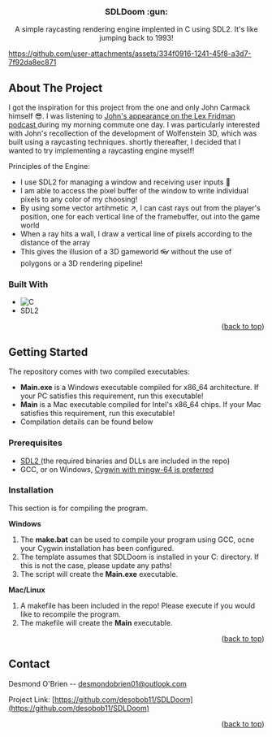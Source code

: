 
<a id="readme-top"></a>





<br />
<div align="center">
  <a href="https://github.com/desobob11/SDLDoom">
  </a>

  <h3 align="center">SDLDoom :gun:</h3>

  <p align="center">
    A simple raycasting rendering engine implented in C using SDL2. It's like jumping back to 1993!
  </p>
</div>




https://github.com/user-attachments/assets/334f0916-1241-45f8-a3d7-7f92da8ec871




## About The Project

I got the inspiration for this project from the one and only John Carmack himself :sunglasses:. I was listening to <a href="https://www.youtube.com/watch?v=I845O57ZSy4">John's appearance on the Lex Fridman podcast </a> during my morning commute one day. I was particularly interested with John's recollection of the development of Wolfenstein 3D, which was built using a raycasting techniques. shortly thereafter, I decided that I wanted to try implementing a raycasting engine myself!

Principles of the Engine:
* I use SDL2 for managing a window and receiving user inputs :raising_hand:
* I am able to access the pixel buffer of the window to write individual pixels to any color of my choosing!
* By using some vector artihmetic :arrow_upper_right:, I can cast rays out from the player's position, one for each vertical line of the framebuffer, out into the game world
* When a ray hits a wall, I draw a vertical line of pixels according to the distance of the array
* This gives the illusion of a 3D gameworld :eyeglasses: without the use of polygons or a 3D rendering pipeline!

### Built With

* ![C](https://img.shields.io/badge/c-%2300599C.svg?style=for-the-badge&logo=c&logoColor=white)
* SDL2

<p align="right">(<a href="#readme-top">back to top</a>)</p>




## Getting Started

The repository comes with two compiled executables:
* **Main.exe** is a Windows executable compiled for x86_64 architecture. If your PC satisfies this requirement, run this executable!
* **Main** is a Mac executable compiled for Intel's x86_64 chips. If your Mac satisfies this requirement, run this executable!
* Compilation details can be found below

### Prerequisites

* <a href="https://www.libsdl.org/"> SDL2 </a> (the required binaries and DLLs are included in the repo)
* GCC, or on Windows, <a href="https://cygwin.com/"> Cygwin with mingw-64 is preferred </a>

### Installation

This section is for compiling the program.

**Windows**
1. The **make.bat** can be used to compile your program using GCC, ocne your Cygwin installation has been configured.
2. The template assumes that SDLDoom is installed in your C: directory. If this is not the case, please update any paths!
3. The script will create the **Main.exe** executable.

**Mac/Linux**
1. A makefile has been included in the repo! Please execute if you would like to recompile the program.
2. The makefile will create the **Main** executable.

<p align="right">(<a href="#readme-top">back to top</a>)</p>







## Contact

Desmond O'Brien -- desmondobrien01@outlook.com

Project Link: [https://github.com/desobob11/SDLDoom](https://github.com/desobob11/SDLDoom)

<p align="right">(<a href="#readme-top">back to top</a>)</p>

